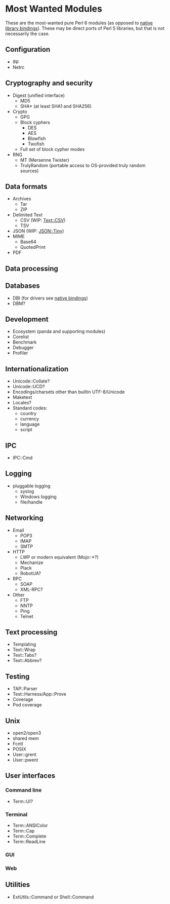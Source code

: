# Most Wanted Modules

These are the most-wanted pure Perl 6 modules (as opposed to
[native library bindings](bindings.md)).  These may be direct ports of Perl 5
libraries, but that is not necessarily the case.


## Configuration

* INI
* Netrc


## Cryptography and security

* Digest (unified interface)
  + MD5
  + SHA* (at least SHA1 and SHA256)
* Crypto
  + GPG
  + Block cyphers
    - DES
    - AES
    - Blowfish
    - Twofish
  + Full set of block cypher modes
* RNG
  + MT (Mersenne Twister)
  + TrulyRandom (portable access to OS-provided truly random sources)


## Data formats

* Archives
  + Tar
  + ZIP
* Delimited Text
  + CSV (WIP: [Text::CSV](https://github.com/masak/csv/))
  + TSV
* JSON (WIP: [JSON::Tiny](https://github.com/moritz/json/))
* MIME
  + Base64
  + QuotedPrint
* PDF


## Data processing


## Databases

* DBI (for drivers see [native bindings](bindings.md))
* DBM?


## Development

* Ecosystem (panda and supporting modules)
* Corelist
* Benchmark
* Debugger
* Profiler


## Internationalization

* Unicode::Collate?
* Unicode::UCD?
* Encodings/charsets other than builtin UTF-8/Unicode
* Maketext
* Locales?
* Standard codes:
  + country
  + currency
  + language
  + script


## IPC

* IPC::Cmd


## Logging

* pluggable logging
  + syslog
  + Windows logging
  + file/handle


## Networking

* Email
  + POP3
  + IMAP
  + SMTP
* HTTP
  + LWP or modern equivalent (Mojo::*?)
  + Mechanize
  + Plack
  + RobotUA?
* RPC
  + SOAP
  + XML-RPC?
* Other
  + FTP
  + NNTP
  + Ping
  + Telnet


## Text processing

* Templating
* Text::Wrap
* Text::Tabs?
* Text::Abbrev?


## Testing

* TAP::Parser
* Test::Harness/App::Prove
* Coverage
* Pod coverage


## Unix

* open2/open3
* shared mem
* Fcntl
* POSIX
* User::grent
* User::pwent


## User interfaces

### Command line

* Term::UI?


### Terminal

* Term::ANSIColor
* Term::Cap
* Term::Complete
* Term::ReadLine


### GUI

### Web


## Utilities

* ExtUtils::Command or Shell::Command
